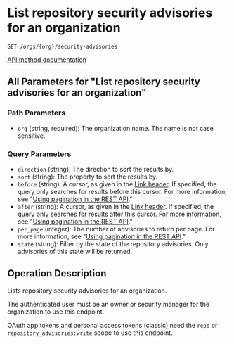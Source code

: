 # List repository security advisories for an organization

`GET /orgs/{org}/security-advisories`

[API method documentation](https://docs.github.com/rest/security-advisories/repository-advisories#list-repository-security-advisories-for-an-organization)

## All Parameters for "List repository security advisories for an organization"

### Path Parameters

- `org` (string, required): The organization name. The name is not case sensitive.
### Query Parameters

- `direction` (string): The direction to sort the results by.
- `sort` (string): The property to sort the results by.
- `before` (string): A cursor, as given in the [Link header](https://docs.github.com/rest/guides/using-pagination-in-the-rest-api#using-link-headers). If specified, the query only searches for results before this cursor. For more information, see "[Using pagination in the REST API](https://docs.github.com/rest/using-the-rest-api/using-pagination-in-the-rest-api)."
- `after` (string): A cursor, as given in the [Link header](https://docs.github.com/rest/guides/using-pagination-in-the-rest-api#using-link-headers). If specified, the query only searches for results after this cursor. For more information, see "[Using pagination in the REST API](https://docs.github.com/rest/using-the-rest-api/using-pagination-in-the-rest-api)."
- `per_page` (integer): The number of advisories to return per page. For more information, see "[Using pagination in the REST API](https://docs.github.com/rest/using-the-rest-api/using-pagination-in-the-rest-api)."
- `state` (string): Filter by the state of the repository advisories. Only advisories of this state will be returned.

## Operation Description

Lists repository security advisories for an organization.

The authenticated user must be an owner or security manager for the organization to use this endpoint.

OAuth app tokens and personal access tokens (classic) need the `repo` or `repository_advisories:write` scope to use this endpoint.

